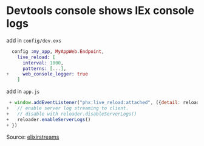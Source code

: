 # Devtools console shows IEx console logs

add in `config/dev.exs`
```elixir
  config :my_app, MyAppWeb.Endpoint,
    live_reload: [
      interval: 1000,
      patterns: [...],
+     web_console_logger: true
    ]
```

add in `app.js`
```javascript
 + window.addEventListener("phx:live_reload:attached", ({detail: reloader}) => {
+   // enable server log streaming to client.
+   // disable with reloader.disableServerLogs()
+   reloader.enableServerLogs()
+ })
```

Source: [elixirstreams](https://www.elixirstreams.com/tips/stream_server_logs_to_console)


